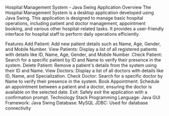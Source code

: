 Hospital Management System - Java Swing Application
Overview
The Hospital Management System is a desktop application developed using Java Swing. This application is designed to manage basic hospital operations, including patient and doctor management, appointment booking, and various other hospital-related tasks. It provides a user-friendly interface for hospital staff to perform daily operations efficiently.

Features
Add Patient: Add new patient details such as Name, Age, Gender, and Mobile Number.
View Patients: Display a list of all registered patients with details like ID, Name, Age, Gender, and Mobile Number.
Check Patient: Search for a specific patient by ID and Name to verify their presence in the system.
Delete Patient: Remove a patient's details from the system using their ID and Name.
View Doctors: Display a list of all doctors with details like ID, Name, and Specialization.
Check Doctor: Search for a specific doctor by Name to verify their presence in the system.
Book Appointment: Schedule an appointment between a patient and a doctor, ensuring the doctor is available on the selected date.
Exit: Safely exit the application with a confirmation prompt.
Technology Stack
Programming Language: Java
GUI Framework: Java Swing
Database: MySQL
JDBC: Used for database connectivity
